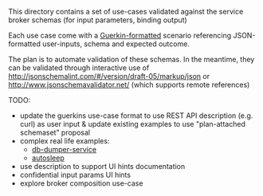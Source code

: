 This directory contains a set of use-cases validated against the service broker schemas (for input parameters, binding output)
 
 Each use case come with a [Guerkin-formatted](https://cucumber.io/docs/reference) scenario referencing JSON-formatted user-inputs, schema and expected outcome.
 
 The plan is to automate validation of these schemas. In the meantime, they can be validated through interactive use of http://jsonschemalint.com/#/version/draft-05/markup/json or http://www.jsonschemavalidator.net/ (which supports remote references)
 
 
 TODO:
 - update the guerkins use-case format to use REST API description (e.g. curl) as user input & update existing examples to use "plan-attached schemaset" proposal
 - complex real life examples: 
     - [db-dumper-service](https://github.com/orange-cloudfoundry/db-dumper-service)
     - [autosleep](https://github.com/cloudfoundry-community/autosleep) 
 - use description to support UI hints documentation
 - confidential input params UI hints
 - explore broker composition use-case
 
